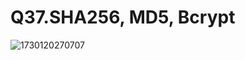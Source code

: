 # Q37.SHA256, MD5, Bcrypt

![1730120270707](C:\Users\HP\AppData\Roaming\Typora\typora-user-images\1730120270707.png)

